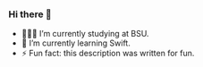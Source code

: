### Hi there 👋

- 🧑🏽‍🎓 I’m currently studying at BSU.
- 📖 I’m currently learning Swift.
- ⚡ Fun fact: this description was written for fun.
